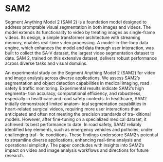 # SAM2
Segment Anything Model 2 (SAM 2) is a foundation model designed to address promptable visual segmentation in both images and videos. The model extends its functionality to video by treating images as single-frame videos. Its design, a simple transformer architecture with streaming memory, enables real-time video processing. A model-in-the-loop data engine, which enhances the model and data through user interaction, was built to collect the SA-V dataset, the largest video segmentation dataset to date. SAM 2, trained on this extensive dataset, delivers robust performance across diverse tasks and visual domains.

An experimental study on the Segment Anything Model 2 (SAM2) for video and image analysis across diverse applications. We assess SAM2’s segmentation and object detection capabilities in medical imaging, road safety & traffic monitoring. Experimental results indicate SAM2’s high segmenta- tion accuracy, computational efficiency, and robustness, especially in healthcare and road safety contexts. In healthcare, SAM2 initially demonstrated limited anatom- ical segmentation capabilities in heart-related surgical videos, requiring more user interactions than anticipated and often not meeting the precision standards of tra- ditional models. However, after fine-tuning on a specialized medical dataset, it achieved its best performance to date. In road safety, SAM2 reliably identified key elements, such as emergency vehicles and potholes, under challenging traf- fic conditions. These findings underscore SAM2’s potential to streamline diverse applications, enhancing real-time analysis and operational simplicity. The paper concludes with insights into SAM2’s impact on video and image analysis workflows and directions for future research.
